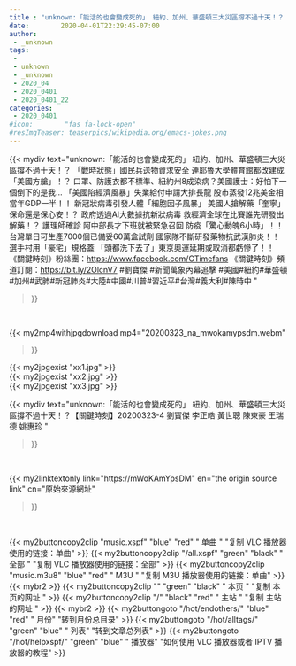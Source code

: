 ```yaml
---
title : "unknown:「能活的也會變成死的」 紐約、加州、華盛頓三大災區撐不過十天！？【關鍵時刻】20200323-4 劉寶傑 李正皓 黃世聰 陳東豪 王瑞德 姚惠珍 "
date:        2020-04-01T22:29:45-07:00
author:
 - _unknown
tags:
 - 
 - unknown
 - _unknown
 - 2020_04
 - 2020_0401
 - 2020_0401_22
categories:
 - 2020_0401
#icon:        "fas fa-lock-open"
#resImgTeaser: teaserpics/wikipedia.org/emacs-jokes.png
---
```







{{< mydiv text="unknown:「能活的也會變成死的」 紐約、加州、華盛頓三大災區撐不過十天！？ 「戰時狀態」國民兵送物資求安全 連耶魯大學體育館都改建成「美國方艙」！？ 口罩、防護衣都不標準、紐約州8成染病？美國護士：好怕下一個倒下的是我… 「美國陷經濟風暴」失業給付申請大排長龍 股市蒸發12兆美金相當年GDP一半！！ 新冠狀病毒引發人體「細胞因子風暴」 美國人搶解藥「奎寧」保命還是保心安！？ 政府透過AI大數據抗新狀病毒 救經濟全球在比賽誰先研發出解藥！？ 護理師確診 阿中部長才下班就被緊急召回 防疫「驚心動魄6小時」！！ 台灣單日可生產7000個已備妥60萬盒試劑 國家隊不斷研發藥物抗武漢肺炎！！ 選手村用「豪宅」規格蓋 「頭都洗下去了」東京奧運延期或取消都虧慘了！！  《關鍵時刻》粉絲團：https://www.facebook.com/CTimefans 《關鍵時刻》頻道訂閱：https://bit.ly/2OlcnV7  #劉寶傑 #新聞萬象內幕追擊 #美國#紐約#華盛頓#加州#武肺#新冠肺炎#大陸#中國#川普#習近平#台灣#義大利#陳時中 "
>}}
<br>


{{< my2mp4withjpgdownload mp4="20200323_na_mwokamypsdm.webm"
>}}

{{< my2jpgexist "xx1.jpg" >}}<br>
{{< my2jpgexist "xx2.jpg" >}}<br>
{{< my2jpgexist "xx3.jpg" >}}<br>



{{< mydiv text="unknown:「能活的也會變成死的」 紐約、加州、華盛頓三大災區撐不過十天！？【關鍵時刻】20200323-4 劉寶傑 李正皓 黃世聰 陳東豪 王瑞德 姚惠珍 "
>}}
<br>

{{< my2linktextonly link="https://mWoKAmYpsDM"
en="the origin source link" cn="原始來源網址"
>}}


<br>


{{< my2buttoncopy2clip "music.xspf"        "blue"   "red"    " 单曲 "  "复制 VLC 播放器使用的链接：单曲" >}} {{< my2buttoncopy2clip "/all.xspf"         "green"  "black"  " 全部 "  "复制 VLC 播放器使用的链接：全部" >}} {{< my2buttoncopy2clip "music.m3u8"        "blue"   "red"    " M3U  "    "复制 M3U 播放器使用的链接：单曲" >}} {{< mybr2 >}} {{< my2buttoncopy2clip ""                  "green"  "black"  " 本页 "    "复制 本页的网址 " >}} {{< my2buttoncopy2clip "/"                 "black"  "red"    " 主站 "    "复制 主站的网址 " >}} {{< mybr2 >}} {{< my2buttongoto      "/hot/endothers/"   "blue"   "red"    " 月份"   "转到月份总目录" >}} {{< my2buttongoto      "/hot/alltags/"     "green"  "blue"   " 列表"   "转到文章总列表" >}} {{< my2buttongoto      "/hot/helpxspf/"    "green"  "blue"   " 播放器" "如何使用 VLC 播放器或者 IPTV 播放器的教程" >}} 
